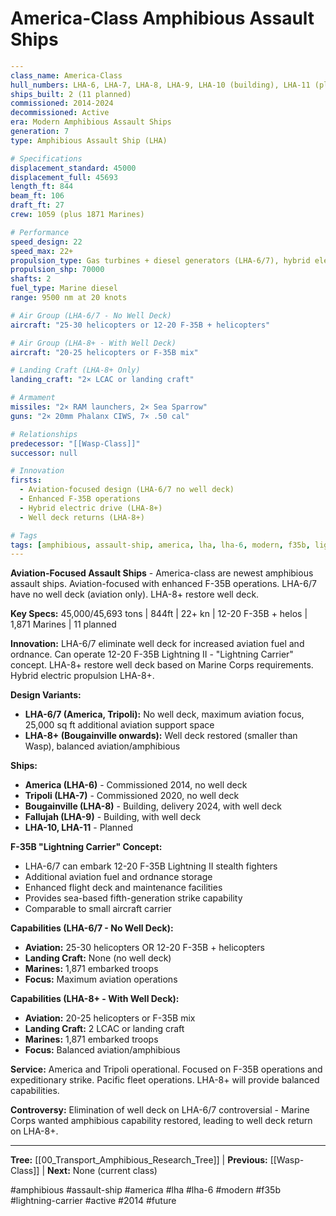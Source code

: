 # America-Class Amphibious Assault Ships

```yaml
---
class_name: America-Class
hull_numbers: LHA-6, LHA-7, LHA-8, LHA-9, LHA-10 (building), LHA-11 (planned)
ships_built: 2 (11 planned)
commissioned: 2014-2024
decommissioned: Active
era: Modern Amphibious Assault Ships
generation: 7
type: Amphibious Assault Ship (LHA)

# Specifications
displacement_standard: 45000
displacement_full: 45693
length_ft: 844
beam_ft: 106
draft_ft: 27
crew: 1059 (plus 1871 Marines)

# Performance
speed_design: 22
speed_max: 22+
propulsion_type: Gas turbines + diesel generators (LHA-6/7), hybrid electric (LHA-8+)
propulsion_shp: 70000
shafts: 2
fuel_type: Marine diesel
range: 9500 nm at 20 knots

# Air Group (LHA-6/7 - No Well Deck)
aircraft: "25-30 helicopters or 12-20 F-35B + helicopters"

# Air Group (LHA-8+ - With Well Deck)
aircraft: "20-25 helicopters or F-35B mix"

# Landing Craft (LHA-8+ Only)
landing_craft: "2× LCAC or landing craft"

# Armament
missiles: "2× RAM launchers, 2× Sea Sparrow"
guns: "2× 20mm Phalanx CIWS, 7× .50 cal"

# Relationships
predecessor: "[[Wasp-Class]]"
successor: null

# Innovation
firsts:
  - Aviation-focused design (LHA-6/7 no well deck)
  - Enhanced F-35B operations
  - Hybrid electric drive (LHA-8+)
  - Well deck returns (LHA-8+)

# Tags
tags: [amphibious, assault-ship, america, lha, lha-6, modern, f35b, lightning-carrier, active, 2014, future]
---
```

**Aviation-Focused Assault Ships** - America-class are newest amphibious assault ships. Aviation-focused with enhanced F-35B operations. LHA-6/7 have no well deck (aviation only). LHA-8+ restore well deck.

**Key Specs:** 45,000/45,693 tons | 844ft | 22+ kn | 12-20 F-35B + helos | 1,871 Marines | 11 planned

**Innovation:** LHA-6/7 eliminate well deck for increased aviation fuel and ordnance. Can operate 12-20 F-35B Lightning II - "Lightning Carrier" concept. LHA-8+ restore well deck based on Marine Corps requirements. Hybrid electric propulsion LHA-8+.

**Design Variants:**
- **LHA-6/7 (America, Tripoli):** No well deck, maximum aviation focus, 25,000 sq ft additional aviation support space
- **LHA-8+ (Bougainville onwards):** Well deck restored (smaller than Wasp), balanced aviation/amphibious

**Ships:**
- **America (LHA-6)** - Commissioned 2014, no well deck
- **Tripoli (LHA-7)** - Commissioned 2020, no well deck
- **Bougainville (LHA-8)** - Building, delivery 2024, with well deck
- **Fallujah (LHA-9)** - Building, with well deck
- **LHA-10, LHA-11** - Planned

**F-35B "Lightning Carrier" Concept:**
- LHA-6/7 can embark 12-20 F-35B Lightning II stealth fighters
- Additional aviation fuel and ordnance storage
- Enhanced flight deck and maintenance facilities
- Provides sea-based fifth-generation strike capability
- Comparable to small aircraft carrier

**Capabilities (LHA-6/7 - No Well Deck):**
- **Aviation:** 25-30 helicopters OR 12-20 F-35B + helicopters
- **Landing Craft:** None (no well deck)
- **Marines:** 1,871 embarked troops
- **Focus:** Maximum aviation operations

**Capabilities (LHA-8+ - With Well Deck):**
- **Aviation:** 20-25 helicopters or F-35B mix
- **Landing Craft:** 2 LCAC or landing craft
- **Marines:** 1,871 embarked troops
- **Focus:** Balanced aviation/amphibious

**Service:** America and Tripoli operational. Focused on F-35B operations and expeditionary strike. Pacific fleet operations. LHA-8+ will provide balanced capabilities.

**Controversy:** Elimination of well deck on LHA-6/7 controversial - Marine Corps wanted amphibious capability restored, leading to well deck return on LHA-8+.

---
**Tree:** [[00_Transport_Amphibious_Research_Tree]] | **Previous:** [[Wasp-Class]] | **Next:** None (current class)

#amphibious #assault-ship #america #lha #lha-6 #modern #f35b #lightning-carrier #active #2014 #future
